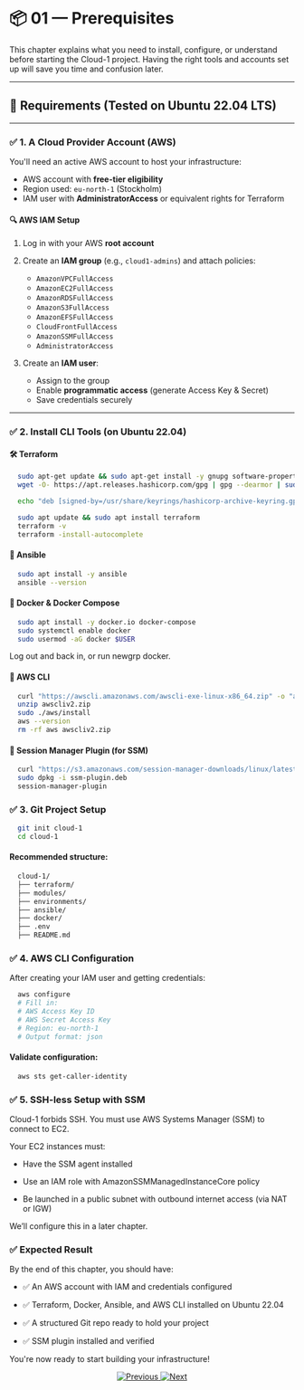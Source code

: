 # 📦 01 — Prerequisites

This chapter explains what you need to install, configure, or understand before starting the Cloud-1 project. Having the right tools and accounts set up will save you time and confusion later.

---

## 🧰 Requirements (Tested on Ubuntu 22.04 LTS)

---

### ✅ 1. A Cloud Provider Account (AWS)

You'll need an active AWS account to host your infrastructure:

- AWS account with **free-tier eligibility**
- Region used: `eu-north-1` (Stockholm)
- IAM user with **AdministratorAccess** or equivalent rights for Terraform

#### 🔍 AWS IAM Setup

1. Log in with your AWS **root account**

2. Create an **IAM group** (e.g., `cloud1-admins`) and attach policies:
   - `AmazonVPCFullAccess`
   - `AmazonEC2FullAccess`
   - `AmazonRDSFullAccess`
   - `AmazonS3FullAccess`
   - `AmazonEFSFullAccess`
   - `CloudFrontFullAccess`
   - `AmazonSSMFullAccess`
   - `AdministratorAccess`

3. Create an **IAM user**:
   - Assign to the group
   - Enable **programmatic access** (generate Access Key & Secret)
   - Save credentials securely

---

### ✅ 2. Install CLI Tools (on Ubuntu 22.04)

#### 🛠️ Terraform

```bash
  sudo apt-get update && sudo apt-get install -y gnupg software-properties-common
  wget -O- https://apt.releases.hashicorp.com/gpg | gpg --dearmor | sudo tee /usr/share/keyrings/hashicorp-archive-keyring.gpg

  echo "deb [signed-by=/usr/share/keyrings/hashicorp-archive-keyring.gpg] https://apt.releases.hashicorp.com $(lsb_release -cs) main" | sudo tee /etc/apt/sources.list.d/hashicorp.list

  sudo apt update && sudo apt install terraform
  terraform -v
  terraform -install-autocomplete
```

#### 🔧 Ansible

```bash
  sudo apt install -y ansible
  ansible --version
```

#### 🐳 Docker & Docker Compose

```bash
  sudo apt install -y docker.io docker-compose
  sudo systemctl enable docker
  sudo usermod -aG docker $USER
```

Log out and back in, or run newgrp docker.

#### 📡 AWS CLI

```bash
  curl "https://awscli.amazonaws.com/awscli-exe-linux-x86_64.zip" -o "awscliv2.zip"
  unzip awscliv2.zip
  sudo ./aws/install
  aws --version
  rm -rf aws awscliv2.zip
```

#### 🧩 Session Manager Plugin (for SSM)

```bash
  curl "https://s3.amazonaws.com/session-manager-downloads/linux/latest/session-manager-plugin.deb" -o "ssm-plugin.deb"
  sudo dpkg -i ssm-plugin.deb
  session-manager-plugin
```

### ✅ 3. Git Project Setup

```bash
  git init cloud-1
  cd cloud-1
```

#### Recommended structure:

```bash
  cloud-1/
  ├── terraform/
  ├── modules/
  ├── environments/
  ├── ansible/
  ├── docker/
  ├── .env
  ├── README.md
```

### ✅ 4. AWS CLI Configuration

After creating your IAM user and getting credentials:

```bash
  aws configure
  # Fill in:
  # AWS Access Key ID
  # AWS Secret Access Key
  # Region: eu-north-1
  # Output format: json
```

####  Validate configuration:

```bash
  aws sts get-caller-identity
```

### ✅ 5. SSH-less Setup with SSM

Cloud-1 forbids SSH. You must use AWS Systems Manager (SSM) to connect to EC2.

Your EC2 instances must:

- Have the SSM agent installed

- Use an IAM role with AmazonSSMManagedInstanceCore policy

- Be launched in a public subnet with outbound internet access (via NAT or IGW)

We’ll configure this in a later chapter.

### ✅ Expected Result

By the end of this chapter, you should have:

- ✅ An AWS account with IAM and credentials configured

- ✅ Terraform, Docker, Ansible, and AWS CLI installed on Ubuntu 22.04

- ✅ A structured Git repo ready to hold your project

- ✅ SSM plugin installed and verified

You're now ready to start building your infrastructure!

<div align="center">
  <a href="../README.md">
    <img src="https://img.shields.io/badge/⬅️%20Previous-Home-blue" alt="Previous">
  </a>
  <a href="02-infrastructure-terraform.md">
    <img src="https://img.shields.io/badge/Next-Infrastructure%20Terraform-ff69b4" alt="Next">
  </a>
</div>
